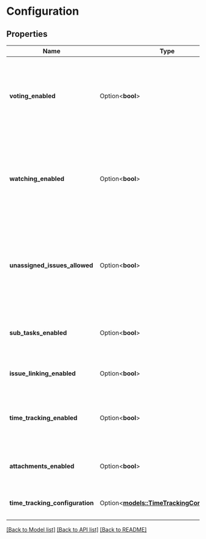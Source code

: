 # Configuration

## Properties

Name | Type | Description | Notes
------------ | ------------- | ------------- | -------------
**voting_enabled** | Option<**bool**> | Whether the ability for users to vote on issues is enabled. See [Configuring Jira application options](https://confluence.atlassian.com/x/uYXKM) for details. | [optional][readonly]
**watching_enabled** | Option<**bool**> | Whether the ability for users to watch issues is enabled. See [Configuring Jira application options](https://confluence.atlassian.com/x/uYXKM) for details. | [optional][readonly]
**unassigned_issues_allowed** | Option<**bool**> | Whether the ability to create unassigned issues is enabled. See [Configuring Jira application options](https://confluence.atlassian.com/x/uYXKM) for details. | [optional][readonly]
**sub_tasks_enabled** | Option<**bool**> | Whether the ability to create subtasks for issues is enabled. | [optional][readonly]
**issue_linking_enabled** | Option<**bool**> | Whether the ability to link issues is enabled. | [optional][readonly]
**time_tracking_enabled** | Option<**bool**> | Whether the ability to track time is enabled. This property is deprecated. | [optional][readonly]
**attachments_enabled** | Option<**bool**> | Whether the ability to add attachments to issues is enabled. | [optional][readonly]
**time_tracking_configuration** | Option<[**models::TimeTrackingConfiguration**](TimeTrackingConfiguration.md)> | The configuration of time tracking. | [optional][readonly]

[[Back to Model list]](../README.md#documentation-for-models) [[Back to API list]](../README.md#documentation-for-api-endpoints) [[Back to README]](../README.md)


